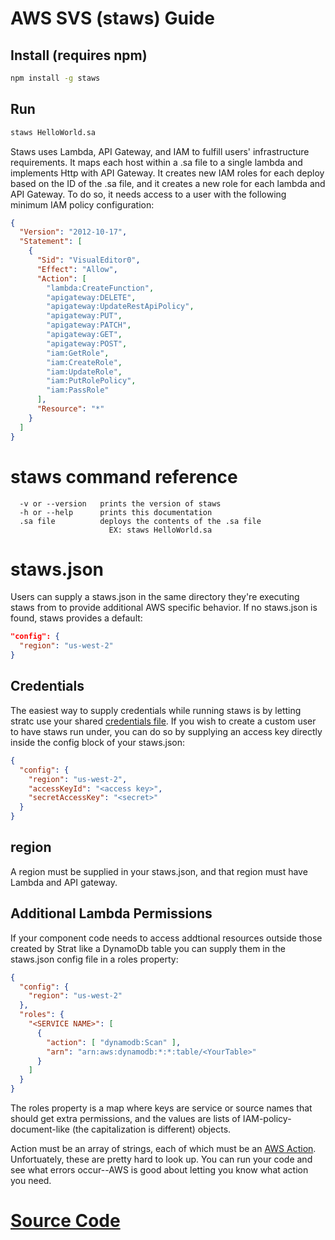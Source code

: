 # AWS SVS (staws) Guide

## Install (requires npm)

```bash
npm install -g staws
```

## Run

```bash
staws HelloWorld.sa
```

Staws uses Lambda, API Gateway, and IAM to fulfill users' infrastructure requirements.  It maps each host within a .sa file to a single lambda and implements Http with API Gateway.  It creates new IAM roles for each deploy based on the ID of the .sa file, and it creates a new role for each lambda and API Gateway.  To do so, it needs access to a user with the following minimum IAM policy configuration:

```json
{
  "Version": "2012-10-17",
  "Statement": [
    {
      "Sid": "VisualEditor0",
      "Effect": "Allow",
      "Action": [
        "lambda:CreateFunction",
        "apigateway:DELETE",
        "apigateway:UpdateRestApiPolicy",
        "apigateway:PUT",
        "apigateway:PATCH",
        "apigateway:GET",
        "apigateway:POST",
        "iam:GetRole",
        "iam:CreateRole",
        "iam:UpdateRole",
        "iam:PutRolePolicy",
        "iam:PassRole"
      ],
      "Resource": "*"
    }
  ]
}
```

# staws command reference

```
  -v or --version   prints the version of staws
  -h or --help      prints this documentation
  .sa file          deploys the contents of the .sa file
                      EX: staws HelloWorld.sa
```

# staws.json

Users can supply a staws.json in the same directory they're executing staws from to provide additional AWS specific behavior.  If no staws.json is found, staws provides a default:

```json
"config": {
  "region": "us-west-2"
}
```

## Credentials

The easiest way to supply credentials while running staws is by letting stratc use your shared [credentials file](https://docs.aws.amazon.com/cli/latest/userguide/cli-configure-files.html).  If you wish to create a custom user to have staws run under, you can do so by supplying an access key directly inside the config block of your staws.json:

```json
{
  "config": {
    "region": "us-west-2",
    "accessKeyId": "<access key>",
    "secretAccessKey": "<secret>"
  }
}
```

## region

A region must be supplied in your staws.json, and that region must have Lambda and API gateway.

## Additional Lambda Permissions

If your component code needs to access addtional resources outside those created by Strat like a DynamoDb table you can supply them in the staws.json config file in a roles property:

```json
{
  "config": {
    "region": "us-west-2"
  },
  "roles": {
    "<SERVICE NAME>": [
      {
        "action": [ "dynamodb:Scan" ],
        "arn": "arn:aws:dynamodb:*:*:table/<YourTable>"
      }
    ]
  }
}
```

The roles property is a map where keys are service or source names that should get extra permissions, and the values are lists of IAM-policy-document-like (the capitalization is different) objects.

Action must be an array of strings, each of which must be an [AWS Action](https://docs.aws.amazon.com/amazondynamodb/latest/developerguide/api-permissions-reference.html).  Unfortuately, these are pretty hard to look up.  You can run your code and see what errors occur--AWS is good about letting you know what action you need.

# [Source Code](https://github.com/stratworld/staws)
